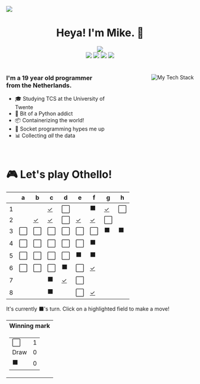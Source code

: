![](https://hit.yhype.me/github/profile?user_id=32306794)  <!-- YHYPE hit counter -->
<div align="center">
  <h1>Heya! I'm Mike. 👋</h1>
  
  <img src="https://wakatime.com/badge/user/9555cc8c-3be5-4d08-afde-58be2d556fb0.svg">
  <br>
  <img src="https://img.shields.io/badge/-Wear%20OS-4285F4?style=for-the-badge&logo=wear-os&logoColor=white">
  <img src="https://img.shields.io/badge/Pop!_OS-48B9C7?style=for-the-badge&logo=Pop!_OS&logoColor=white">
  <img src="https://img.shields.io/badge/lineageos-167C80?style=for-the-badge&logo=lineageos&logoColor=white">
  <img src="https://img.shields.io/badge/espressif-E7352C?style=for-the-badge&logo=espressif&logoColor=white">
</div>

<br/>

<div>
  <img align="right" src="https://github-readme-tech-stack.vercel.app/api/cards?title=My%20Favourite%20Technologies&lineHeight=30&lineCount=3&theme=catppuccin_macchiato&hideTitle=true&line1=python,Python,3776AB;nim,Nim,FFE953;javascript,JavaScript,F7DF1E;openjdk,Java,FFFFFF;&line2=podman,Podman,892CA0;nginx,Nginx,009639;linux,Linux,FCC624;wireguard,Wireguard,88171A;&line3=Pop!_OS,Pop!_OS,48B9C7;android,Android,3DDC84;magisk,Magisk,00AF9C;gnome,Gnome,4A86CF;" alt="My Tech Stack" />
  
  <h3 align="left" style="width: 50%">
    I'm a 19 year old programmer from the Netherlands.
  </h3>
  <ul  style="width: 50%">
    <li>🎓️ Studying TCS at the University of Twente</li>
    <li>🐍 Bit of a Python addict</li>
    <li>📦 Containerizing the world!</li>
    <li>🧦 Socket programming hypes me up</li>
    <li>📊 Collecting <i>all</i> the data</li>
  </ul>
</div>

<br>

<div align="left">
  <h1>🎮 Let's play Othello!</h1>
  
<!-- START GAME -->
| |a|b|c|d|e|f|g|h|
|-|-|-|-|-|-|-|-|-|
|1| | |[✓](https://github.com/DismissedGuy/dismissedguy/issues/new?title=Othello%7Cmove%7Cc1)|⬜| |⬛|[✓](https://github.com/DismissedGuy/dismissedguy/issues/new?title=Othello%7Cmove%7Cg1)|⬜|
|2| |[✓](https://github.com/DismissedGuy/dismissedguy/issues/new?title=Othello%7Cmove%7Cb2)|[✓](https://github.com/DismissedGuy/dismissedguy/issues/new?title=Othello%7Cmove%7Cc2)|⬜|[✓](https://github.com/DismissedGuy/dismissedguy/issues/new?title=Othello%7Cmove%7Ce2)|[✓](https://github.com/DismissedGuy/dismissedguy/issues/new?title=Othello%7Cmove%7Cf2)|⬜| |
|3|⬜|⬜|⬜|⬜|⬜|⬜|⬛|⬛|
|4|⬜|⬜|⬜|⬜|⬜|⬛| | |
|5|⬜|⬜|⬜|⬜|⬛|⬛| | |
|6|⬜|⬜|⬜|⬛|⬜|[✓](https://github.com/DismissedGuy/dismissedguy/issues/new?title=Othello%7Cmove%7Cf6)| | |
|7| | |⬛|[✓](https://github.com/DismissedGuy/dismissedguy/issues/new?title=Othello%7Cmove%7Cd7)|⬜| | | |
|8| | |⬛| |⬜|[✓](https://github.com/DismissedGuy/dismissedguy/issues/new?title=Othello%7Cmove%7Cf8)| | |

It's currently ⬛'s turn. Click on a highlighted field to make a move!

<table>
<tr>
<th>Winning mark</th>
</tr><tr>
<td>

<table>
<tr><td>⬜</td><td>1</td></tr>
<tr><td>Draw</td><td>0</td></tr>
<tr><td>⬛</td><td>0</td></tr>
</table>

</td>
</tr>
</table>